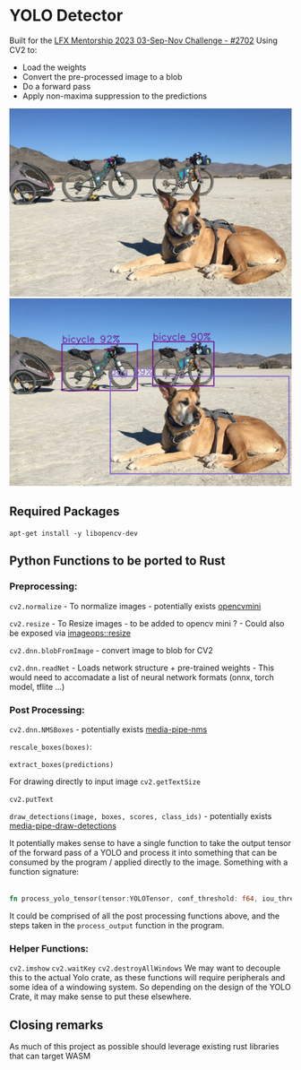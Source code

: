# YOLO Detector

Built for the [LFX Mentorship 2023 03-Sep-Nov Challenge - #2702](https://github.com/WasmEdge/WasmEdge/discussions/2702)
Using CV2 to:
- Load the weights
- Convert the pre-processed image to a blob
- Do a forward pass
- Apply non-maxima suppression to the predictions

<img src="images/dog.jpg" width="512"/>
<img src="outputs/dog.jpg" width="512"/>


## Required Packages
`apt-get install -y libopencv-dev `

## Python Functions to be ported to Rust
### Preprocessing:

`cv2.normalize` - To normalize images
    - potentially exists [opencvmini](https://github.com/second-state/opencvmini/blob/main/src/lib.rs#L39C20-L39C20)

`cv2.resize` - To Resize images
    - to be added to opencv mini ?
    - Could also be exposed via [imageops::resize](https://docs.rs/image/latest/image/imageops/fn.resize.html)

`cv2.dnn.blobFromImage` - convert image to blob for CV2

`cv2.dnn.readNet` - Loads network structure + pre-trained weights
    - This would need to accomadate a list of neural network formats (onnx, torch model, tflite ...)

### Post Processing:

`cv2.dnn.NMSBoxes`
    - potentially exists [media-pipe-nms](https://github.com/WasmEdge/mediapipe-rs/blob/7eee0492804661ccd76ba1da75c693f88c0ecc85/src/postprocess/processing/vision/non_max_suppression.rs#L107)

`rescale_boxes(boxes)`:

`extract_boxes(predictions)`

For drawing directly to input image
`cv2.getTextSize`

`cv2.putText`

`draw_detections(image, boxes, scores, class_ids)`
    - potentially exists [media-pipe-draw-detections](https://github.com/WasmEdge/mediapipe-rs/blob/7eee0492804661ccd76ba1da75c693f88c0ecc85/src/postprocess/utils/vision/draw_detections.rs#L9)


It potentially makes sense to have a single function to take the output tensor of the forward pass of a YOLO and process it into something that can be consumed by the program / applied directly to the image.
Something with a function signature:
```rust

fn process_yolo_tensor(tensor:YOLOTensor, conf_threshold: f64, iou_threshold: f64 ) -> HashSet<(BoundingBox,Class)>;
```

It could be comprised of all the post processing functions above, and the steps taken in the `process_output` function in the program.

### Helper Functions:
`cv2.imshow`
`cv2.waitKey`
`cv2.destroyAllWindows`
We may want to decouple this to the actual Yolo crate, as these functions will require peripherals and some idea of a windowing system.
So depending on the design of the YOLO Crate, it may make sense to put these elsewhere.

## Closing remarks
As much of this project as possible should leverage existing rust libraries that can target WASM
